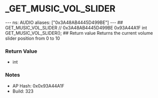 # _GET_MUSIC_VOL_SLIDER

--- ns: AUDIO aliases: ["0x3A48AB4445D499BE"] --- ## GET_MUSIC_VOL_SLIDER  // 0x3A48AB4445D499BE 0x93A44A1F int GET_MUSIC_VOL_SLIDER();  ## Return value Returns the current volume slider position from 0 to 10

### Return Value
* int

### Notes
* AP Hash: 0x0x93A44A1F
* Build: 323

